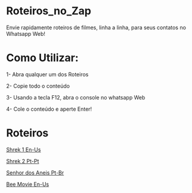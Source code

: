 # Roteiros_no_Zap
Envie rapidamente roteiros de filmes, linha a linha, para seus contatos no Whatsapp Web!

# Como Utilizar:
1- Abra qualquer um dos Roteiros

2- Copie todo o conteúdo

3- Usando a tecla F12, abra o console no whatsapp Web

4- Cole o conteúdo e aperte Enter!

# Roteiros
[Shrek 1 En-Us](https://github.com/JonathaSerafim/Roteiros_no_Zap/blob/main/Script%20Shrek%20en-us.js)

[Shrek 2 Pt-Pt](https://github.com/JonathaSerafim/Roteiros_no_Zap/blob/main/Script%20Shrek%202.js)

[Senhor dos Aneis Pt-Br](https://github.com/JonathaSerafim/Roteiros_no_Zap/blob/main/Script%20Senhor%20dos%20Aneis.js)

[Bee Movie En-Us](https://github.com/JonathaSerafim/Roteiros_no_Zap/blob/main/Script%20Bee%20Movie%20en-us.js)
